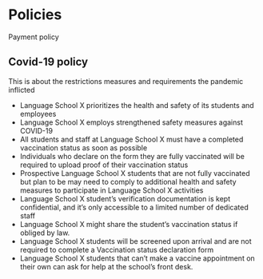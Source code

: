 # Policies

Payment policy

## Covid-19 policy

This is about the restrictions measures and requirements the pandemic inflicted

- Language School X prioritizes the health and safety of its students and employees
- Language School X employs strengthened safety measures against COVID-19
- All students and staff at Language School X must have a completed vaccination status as soon as possible
- Individuals who declare on the form they are fully vaccinated will be required to upload proof of their vaccination status
- Prospective Language School X students that are not fully vaccinated but plan to be may need to comply to additional health and safety measures to participate in Language School X activities
- Language School X student’s verification documentation is kept confidential, and it’s only accessible to a limited number of dedicated staff
- Language School X might share the student’s vaccination status if obliged by law.
- Language School X students will be screened upon arrival and are not required to complete a Vaccination status declaration form
- Language School X students that can’t make a vaccine appointment on their own can ask for help at the school’s front desk.